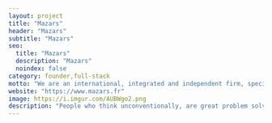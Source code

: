 ```yaml
---
layout: project
title: "Mazars"
header: "Mazars"
subtitle: "Mazars"
seo:
  title: "Mazars"
  description: "Mazars"
  noindex: false
category: founder,full-stack
motto: "We are an international, integrated and independent firm, specialising in audit, accountancy, advisory, tax and legal services."
website: "https://www.mazars.fr"
image: https://i.imgur.com/AUBWgo2.png
description: "People who think unconventionally, are great problem solvers and see opportunities where others see only challenges."
---
```

